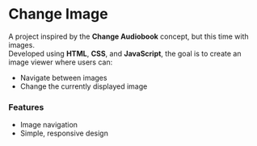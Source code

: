 # Change Image

A project inspired by the **Change Audiobook** concept, but this time with images.  
Developed using **HTML**, **CSS**, and **JavaScript**, the goal is to create an image viewer where users can:
- Navigate between images
- Change the currently displayed image

### Features
- Image navigation
- Simple, responsive design
